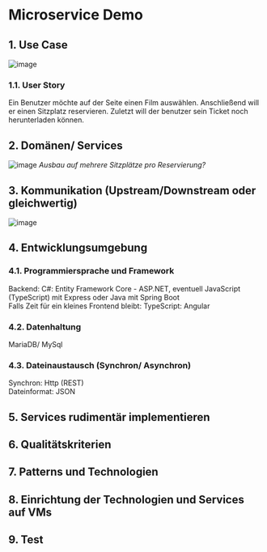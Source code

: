 # Microservice Demo

## 1. Use Case
![image](https://user-images.githubusercontent.com/55581391/136433521-38e91ef3-4eb7-4f1c-9162-08a731e1c783.png)
### 1.1. User Story
Ein Benutzer möchte auf der Seite einen Film auswählen. Anschließend will er einen Sitzplatz reservieren. Zuletzt will der benutzer sein Ticket noch herunterladen können.
## 2. Domänen/ Services
![image](https://user-images.githubusercontent.com/55581391/136434931-d894a8ca-d859-4b56-b7a5-4bdd6448cdfc.png)
*Ausbau auf mehrere Sitzplätze pro Reservierung?*
## 3. Kommunikation (Upstream/Downstream oder gleichwertig)
![image](https://user-images.githubusercontent.com/55581391/136436922-02e7045b-8e0f-4f6f-abb3-278b4d8a4f1d.png)
## 4. Entwicklungsumgebung
### 4.1. Programmiersprache und Framework
Backend: C#: Entity Framework Core - ASP.NET, eventuell JavaScript (TypeScript) mit Express oder Java mit Spring Boot  
Falls Zeit für ein kleines Frontend bleibt: TypeScript: Angular
### 4.2. Datenhaltung
MariaDB/ MySql
### 4.3. Dateinaustausch (Synchron/ Asynchron)
Synchron: Http (REST)  
Dateinformat: JSON
## 5. Services rudimentär implementieren
## 6. Qualitätskriterien 
## 7. Patterns und Technologien
## 8. Einrichtung der Technologien und Services auf VMs
## 9. Test
